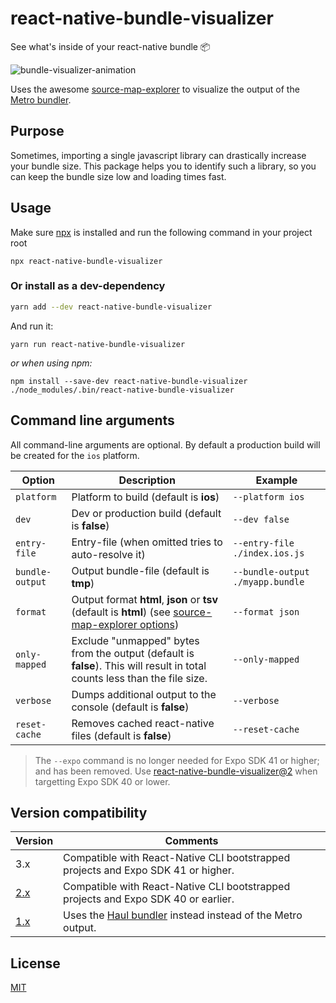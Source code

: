 # react-native-bundle-visualizer

See what's inside of your react-native bundle 📦

![bundle-visualizer-animation](./react-native-bundle-visualizer2.gif)

Uses the awesome [source-map-explorer](https://github.com/danvk/source-map-explorer) to visualize the output of the [Metro bundler](https://github.com/facebook/metro).

## Purpose

Sometimes, importing a single javascript library can drastically increase your bundle size. This package helps you to identify such a library, so you can keep the bundle size low and loading times fast.

## Usage

Make sure [npx](https://github.com/npm/npx) is installed and run the following command in your project root

`npx react-native-bundle-visualizer`

### Or install as a dev-dependency

```sh
yarn add --dev react-native-bundle-visualizer
```

And run it:

```
yarn run react-native-bundle-visualizer
```

_or when using npm:_

```
npm install --save-dev react-native-bundle-visualizer ./node_modules/.bin/react-native-bundle-visualizer
```

## Command line arguments

All command-line arguments are optional. By default a production build will be created for the `ios` platform.

| Option          | Description                                                                                                                                                  | Example                          |
| --------------- | ------------------------------------------------------------------------------------------------------------------------------------------------------------ | -------------------------------- |
| `platform`      | Platform to build (default is **ios**)                                                                                                                       | `--platform ios`                 |
| `dev`           | Dev or production build (default is **false**)                                                                                                               | `--dev false`                    |
| `entry-file`    | Entry-file (when omitted tries to auto-resolve it)                                                                                                           | `--entry-file ./index.ios.js`    |
| `bundle-output` | Output bundle-file (default is **tmp**)                                                                                                                      | `--bundle-output ./myapp.bundle` |
| `format`        | Output format **html**, **json** or **tsv** (default is **html**) (see [source-map-explorer options][smeo])                                                  | `--format json`                  |
| `only-mapped`   | Exclude "unmapped" bytes from the output (default is **false**). This will result in total counts less than the file size.                                   | `--only-mapped`                  |
| `verbose`       | Dumps additional output to the console (default is **false**)                                                                                                | `--verbose`                      |
| `reset-cache`   | Removes cached react-native files (default is **false**)                                                                                                     | `--reset-cache`                  |

[smeo]: https://github.com/danvk/source-map-explorer#options

> The `--expo` command is no longer needed for Expo SDK 41 or higher; and has been removed. Use [react-native-bundle-visualizer@2](https://github.com/IjzerenHein/react-native-bundle-visualizer/tree/v2) when targetting Expo SDK 40 or lower.

## Version compatibility

| Version                                                                       | Comments                                                                                                                                                              |
| ----------------------------------------------------------------------------- | --------------------------------------------------------------------------------------------------------------------------------------------------------------------- |
| 3.x                                                                           | Compatible with React-Native CLI bootstrapped projects and Expo SDK 41 or higher. | 
| [2.x](https://github.com/IjzerenHein/react-native-bundle-visualizer/tree/v2) | Compatible with React-Native CLI bootstrapped projects and Expo SDK 40 or earlier.                                                                                                           |
| [1.x](https://github.com/IjzerenHein/react-native-bundle-visualizer/tree/v1) | Uses the [Haul bundler](https://github.com/callstack/haul) instead instead of the Metro output. | 

## License

[MIT](./LICENSE.txt)
